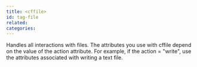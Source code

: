 ```yaml
---
title: <cffile>
id: tag-file
related:
categories:
---
```


Handles all interactions with files. The attributes you use with cffile depend on the value of the action attribute.
 For example, if the action = "write", use the attributes associated with writing a text file.
